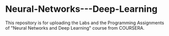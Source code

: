 # Neural-Networks---Deep-Learning
This repository is for uploading the Labs and the Programming Assignments of "Neural Networks and Deep Learning" course from COURSERA.
